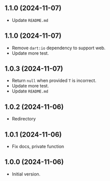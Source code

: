 ## 1.1.0 (2024-11-07)

- Update `README.md`

## 1.1.0 (2024-11-07)

- Remove `dart:io` dependency to support web.
- Update more test.

## 1.0.3 (2024-11-07)

- Return `null` when provided `T` is incorrect.
- Update more test.
- Update `README.md`

## 1.0.2 (2024-11-06)

- Redirectory

## 1.0.1 (2024-11-06)

- Fix docs, private function

## 1.0.0 (2024-11-06)

- Initial version.
